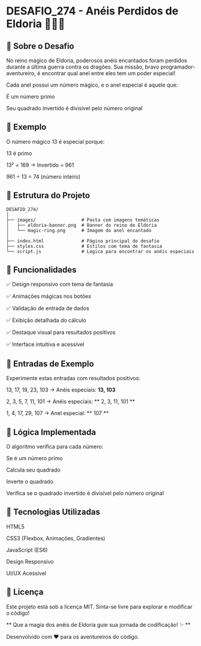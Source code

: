 # DESAFIO_274 - Anéis Perdidos de Eldoria 🧙‍♂️✨



## 🏰 Sobre o Desafio

No reino mágico de Eldoria, poderosos anéis encantados foram perdidos durante a última guerra contra os dragões. Sua missão, bravo programador-aventureiro, é encontrar qual anel entre eles tem um poder especial!

Cada anel possui um número mágico, e o anel especial é aquele que:

É um número primo

Seu quadrado invertido é divisível pelo número original

## 🧪 Exemplo

O número mágico 13 é especial porque:

13 é primo

13² = 169 → Invertido = 961

961 ÷ 13 = 74 (número inteiro)


## 📁 Estrutura do Projeto

```
DESAFIO_274/
│
├── images/                 # Pasta com imagens temáticas
│   ├── eldoria-banner.png  # Banner do reino de Eldoria
│   └── magic-ring.png      # Imagem do anel encantado
│
├── index.html              # Página principal do desafio
├── styles.css              # Estilos com tema de fantasia
└── script.js               # Lógica para encontrar os anéis especiais

```

## 🎨 Funcionalidades

✅ Design responsivo com tema de fantasia

✅ Animações mágicas nos botões

✅ Validação de entrada de dados

✅ Exibição detalhada do cálculo

✅ Destaque visual para resultados positivos

✅ Interface intuitiva e acessível


## 🔮 Entradas de Exemplo

Experimente estas entradas com resultados positivos:

 13, 17, 19, 23, 103 → Anéis especiais: **13, 103**

2, 3, 5, 7, 11, 101 → Anéis especiais: ** 2, 3, 11, 101 **

1, 4, 17, 29, 107 → Anel especial: ** 107 **

## 🧠 Lógica Implementada

O algoritmo verifica para cada número:

Se é um número primo

Calcula seu quadrado

Inverte o quadrado

Verifica se o quadrado invertido é divisível pelo número original

## 🌟 Tecnologias Utilizadas

HTML5

CSS3 (Flexbox, Animações, Gradientes)

JavaScript (ES6)

Design Responsivo

UI/UX Acessível

## 📜 Licença
Este projeto está sob a licença MIT. Sinta-se livre para explorar e modificar o código!

** Que a magia dos anéis de Eldoria guie sua jornada de codificação! ✨ **


Desenvolvido com ♥ para os aventureiros do código.
